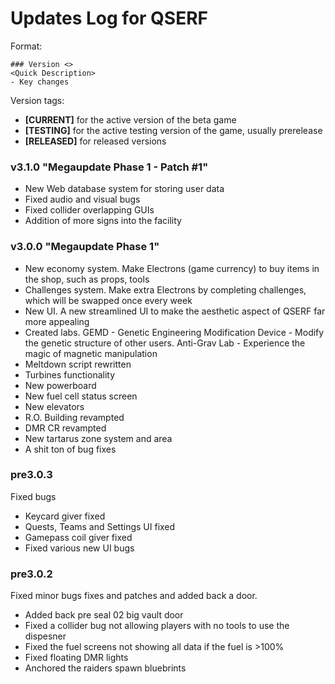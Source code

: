 # Updates Log for QSERF 

Format: 
```
### Version <> 
<Quick Description>
- Key changes
```
Version tags: 
- **[CURRENT]** for the active version of the beta game
- **[TESTING]** for the active testing version of the game, usually prerelease
- **[RELEASED]** for released versions

### v3.1.0 "Megaupdate Phase 1 - Patch #1"
- New Web database system for storing user data
- Fixed audio and visual bugs 
- Fixed collider overlapping GUIs
- Addition of more signs into the facility

### v3.0.0 "Megaupdate Phase 1"

- New economy system. Make Electrons (game currency) to buy items in the shop, such as props, tools
- Challenges system. Make extra Electrons by completing challenges, which will be swapped once every week
- New UI. A new streamlined UI to make the aesthetic aspect of QSERF far more appealing
- Created labs. GEMD - Genetic Engineering Modification Device - Modify the genetic structure of other users. Anti-Grav Lab - Experience the magic of magnetic manipulation
- Meltdown script rewritten
- Turbines functionality
- New powerboard
- New fuel cell status screen
- New elevators
- R.O. Building revampted
- DMR CR revampted
- New tartarus zone system and area
- A shit ton of bug fixes

### pre3.0.3 
Fixed bugs
- Keycard giver fixed
- Quests, Teams and Settings UI fixed
- Gamepass coil giver fixed
- Fixed various new UI bugs

### pre3.0.2
Fixed minor bugs fixes and patches and added back a door.
- Added back pre seal 02 big vault door
- Fixed a collider bug not allowing players with no tools to use the dispesner 
- Fixed the fuel screens not showing all data if the fuel is >100%
- Fixed floating DMR lights
- Anchored the raiders spawn bluebrints 
